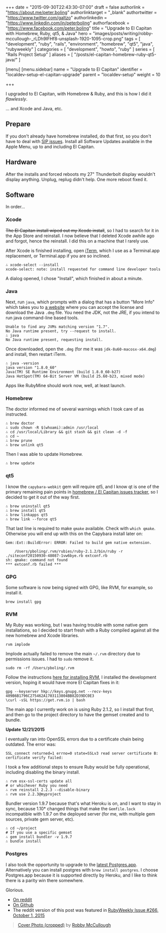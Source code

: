 +++
date = "2015-09-30T22:43:30-07:00"
draft = false
authorlink = "https://about.me/peter.boling"
authorlinktarget = "_blank"
authortwitter = "https://www.twitter.com/galtzo"
authorlinkedin = "https://www.linkedin.com/in/peterboling"
authorfacebook = "https://www.facebook.com/peter.boling"
title = "Upgrade to El Capitan with Homebrew, Ruby, qt5, & Java"
hero = "images/posts/writing/robby-mccullough-_rLDh9IFHf8-unsplash-1920-1095-crop.png"
tags = [ "development", "ruby", "rails", "environment", "homebrew", "qt5", "java", "rubyweekly" ]
categories = [ "development", "howto", "ruby" ]
series = [ "Rails Project Setup" ]
aliases = [
"/posts/el-capitan-homebrew-ruby-qt5-java/"
]

[menu]
[menu.sidebar]
name = "Upgrade to El Capitan"
identifier = "localdev-setup-el-capitan-upgrade"
parent = "localdev-setup"
weight = 10

+++

I upgraded to El Capitan, with Homebrew & Ruby, and this is how I did it *flawlessly*.

... and Xcode and Java, etc.

## Prepare

If you don't already have homebrew installed, do that first, so you don't have to deal with [SIP issues](https://github.com/Homebrew/homebrew/blob/master/share/doc/homebrew/El_Capitan_and_Homebrew.md#if-usrlocal-does-not-exist).
Install all Software Updates available in the Apple Menu, up to and including El Capitan.

## Hardware

After the installs and forced reboots my 27" Thunderbolt display wouldn't display anything.  Unplug, replug didn't help.  One more reboot fixed it.

## Software

In order...

### Xcode

~~The El Capitan install wiped out my Xcode install~~, so I had to search for it in the App Store and reinstall.  I now believe that I deleted Xcode awhile ago and forgot, hence the reinstall.  I did this on a machine that I rarely use.

After Xcode is finished installing, open [iTerm](https://www.iterm2.com/downloads.html), which I use as a Terminal.app replacement, or Terminal.app if you are so inclined.

```
∴ xcode-select --install
xcode-select: note: install requested for command line developer tools
```

A dialog opened, I chose "Install", which finished in about a minute.

### Java

Next, run `java`, which prompts with a dialog that has a button "More Info" which takes you to [a website](http://www.oracle.com/technetwork/java/javase/downloads/jdk8-downloads-2133151.html) where you can accept the license and download the Java `.dmg` file.  You need the JDK, not the JRE, if you intend to run java command-line based tools.

```
Unable to find any JVMs matching version "1.7".
No Java runtime present, try --request to install.
∴ java
No Java runtime present, requesting install.
```

Once downloaded, open the `.dmg` (for me it was `jdk-8u60-macosx-x64.dmg`) and install, then restart iTerm.

```
∴ java -version
java version "1.8.0_60"
Java(TM) SE Runtime Environment (build 1.8.0_60-b27)
Java HotSpot(TM) 64-Bit Server VM (build 25.60-b23, mixed mode)
```

Apps like RubyMine should work now, well, at least launch.

### Homebrew

The doctor informed me of several warnings which I took care of as instructed.

```
∴ brew doctor
∴ sudo chown -R $(whoami):admin /usr/local
∴ cd /usr/local/Library && git stash && git clean -d -f
∴ cd ~
∴ brew prune
∴ brew unlink qt5
```

Then I was able to update Homebrew.

```
∴ brew update
```

### qt5

I know the `capybara-webkit` gem will require qt5, and I know qt is one of the primary remaining pain points in [homebrew / El Capitan issues tracker](https://github.com/Homebrew/homebrew/issues?utf8=✓&q=is%3Aissue+is%3Aopen+Capitan), so I decided to get it out of the way first.

```
∴ brew uninstall qt5
∴ brew install qt5
∴ brew linkapps qt5
∴ brew link --force qt5
```

That last line is required to make `qmake` available.  Check with `which qmake`.  Otherwise you will end up with this on the Capybara install later on:

```
Gem::Ext::BuildError: ERROR: Failed to build gem native extension.

    /Users/pboling/.rvm/rubies/ruby-2.1.2/bin/ruby -r ./siteconf20150930-48087-1vw6bye.rb extconf.rb
sh: qmake: command not found
*** extconf.rb failed ***
```

### GPG

Some software is now being signed with GPG, like RVM, for example, so install it.

```
brew install gpg
```

### RVM

My Ruby was working, but I was having trouble with some native gem installations, so I decided to start fresh with a Ruby compiled against all the new homebrew and Xcode libraries.

```
rvm implode
```

Implode actually failed to remove the main `~/.rvm` directory due to permissions issues.  I had to `sudo` remove it.

```
sudo rm -rf /Users/pboling/.rvm
```

Follow the instructions [here for installing RVM](https://rvm.io/rvm/install), I installed the development version, hoping it would have more El Capitan fixes in it:

```
gpg --keyserver hkp://keys.gnupg.net --recv-keys 409B6B1796C275462A1703113804BB82D39DC0E3
\curl -sSL https://get.rvm.io | bash
```

The main app I currently work on is using Ruby 2.1.2, so I install that first, and then go to the project directory to have the gemset created and to bundle.

**Update 12/21/2015**

I eventually ran into OpenSSL errors due to a certificate chain being outdated.  The error was:

```
SSL_connect returned=1 errno=0 state=SSLv3 read server certificate B: certificate verify failed:
```

I took a few additional steps to ensure Ruby would be fully operational, including disabling the binary install.

```
∴ rvm osx-ssl-certs update all
# or whichever Ruby you need
∴ rvm reinstall 2.2.3 --disable-binary 
∴ rvm use 2.2.3@myproject 
```

Bundler version 1.9.7 because that's what Heroku is on, and I want to stay in sync, because 1.10* changed things that make the `Gemfile.lock` incompatible with 1.9.7 on the deployed server (for me, with multiple gem sources, private gem server, etc).

```
∴ cd ~/project
# If you use a specific gemset
∴ gem install bundler -v 1.9.7 
∴ bundle install
```

### Postgres

I also took the opportunity to upgrade to the [latest Postgres.app](http://postgresapp.com/).  Alternatively you can install postgres with `brew install postgres`.  I choose Postgres.app because it is supported directly by Heroku, and I like to think there is a parity win there somewhere.

Glorious.

* [On reddit](https://www.reddit.com/r/ruby/comments/3n26gt/upgrade_to_el_capitan_with_homebrew_ruby/)
* [On Github](https://gist.github.com/pboling/c2bb179e73f8a6ca94e4)
* The reddit version of this post was featured in [RubyWeekly Issue #266, October 1, 2015](http://rubyweekly.com/issues/266)

> [Cover Photo (cropped)](https://unsplash.com/photos/_rLDh9IFHf8) by [Robby McCullough](https://unsplash.com/@mybbor)
